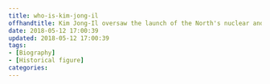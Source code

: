 ```yaml
---
title: who-is-kim-jong-il
offhandtitle: Kim Jong-Il oversaw the launch of the North's nuclear and cyberpower programs
date: 2018-05-12 17:00:39
updated: 2018-05-12 17:00:39
tags:
- [Biography]
- [Historical figure]
categories:
---
```

